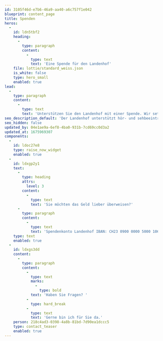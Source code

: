 ```yaml
---
id: 3105f46d-e7b6-46a9-aa40-a6c757f1e042
blueprint: content_page
title: Spenden
heros:
  -
    id: ldn5tbf2
    heading:
      -
        type: paragraph
        content:
          -
            type: text
            text: 'Eine Spende für den Landenhof'
    file: lottie/standard_weiss.json
    is_white: false
    type: hero_small
    enabled: true
lead:
  -
    type: paragraph
    content:
      -
        type: text
        text: 'Unterstützen Sie den Landenhof mit einer Spende. Wir setzen Ihre Spende auf jeden Fall dafür ein, Kindern und Jugendlichen mit einer Hör- oder Sehbeeinträchtigung kleine und grosse Wünsche zu erfüllen oder ihnen zusätzliche Hilfeleistungen zu ermöglichen. Herzlichen Dank für Ihre wertvolle Unterstützung!'
seo_description_default: 'Der Landenhof unterstützt hör- und sehbeeinträchtigte Kinder & Jugendliche in ihrem selbstbestimmten Leben durch Förderung ihrer Fähigkeiten & Entwicklung'
seo_hidden: false
updated_by: 04e1ae9a-6ef8-4ba0-931b-7cd69cc0d3a2
updated_at: 1675969307
components:
  -
    id: ldoc27e8
    type: raise_now_widget
    enabled: true
  -
    id: ldxgp2y1
    text:
      -
        type: heading
        attrs:
          level: 3
        content:
          -
            type: text
            text: 'Sie möchten das Geld lieber überweisen?'
      -
        type: paragraph
        content:
          -
            type: text
            text: 'Spendenkonto Landenhof IBAN: CH23 0900 0000 5000 1067 6'
    type: text
    enabled: true
  -
    id: ldxgs3dd
    content:
      -
        type: paragraph
        content:
          -
            type: text
            marks:
              -
                type: bold
            text: 'Haben Sie Fragen? '
          -
            type: hard_break
          -
            type: text
            text: 'Gerne bin ich für Sie da.'
    person: 218c4ad3-0398-4a8b-81bd-7d90ea1dccc5
    type: contact_teaser
    enabled: true
---
```


